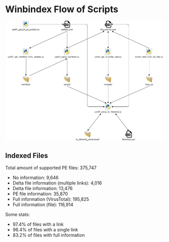 # Winbindex Flow of Scripts

![winbindex-scripts-flow.png](winbindex-scripts-flow.png)

## Indexed Files

<!--FileStats-->
Total amount of supported PE files: 375,747

* No information: 9,646
* Delta file information (multiple links): 4,016
* Delta file information: 13,476
* PE file information: 35,870
* Full information (VirusTotal): 195,825
* Full information (file): 116,914

Some stats:

* 97.4% of files with a link
* 96.4% of files with a single link
* 83.2% of files with full information
<!--/FileStats-->
